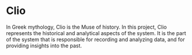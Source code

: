 # Clio

In Greek mythology, Clio is the Muse of history. In this project, Clio represents the historical and analytical aspects of the system. It is the part of the system that is responsible for recording and analyzing data, and for providing insights into the past.
